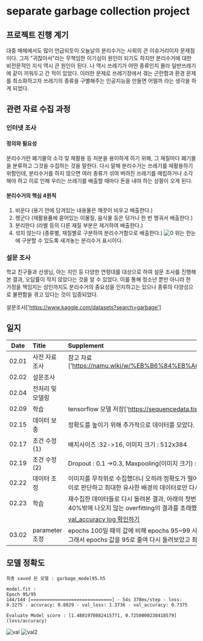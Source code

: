 # separate garbage collection project

## 프로젝트 진행 계기
대중 매체에서도 많이 언급되듯이 오늘날의 분리수거는 사회의 큰 이슈거리이자 문제점이다. 
그저 "귀찮아서"라는 무책임한 이기심이 원인이 되기도 하지만 분리수거에 대한 비전문적인 지식 역시 큰 원인이 된다. 나 역시 쓰레기가 어떤 종류인지 몰라 일반쓰레기에 같이 끼워두고 간 적이 있었다. 
이러한 문제로 쓰레기장에서 겪는 곤란함과 환경 문제를 최소화하고자 쓰레기의 종류을 구별해주는 인공지능을 만들면 어떨까 라는 생각을 하게 되었다.

## 관련 자료 수집 과정
### 인터넷 조사
#### 정의와 필요성
분리수거란 폐기물의 소각 및 재활용 등 처분을 용이하게 하기 위해, 그 재질마다 폐기물을 분류하고 그것을 수집하는 것을 말한다.
다시 말해 분리수거는 쓰레기를 재활용하기 위함인데, 분리수거를 하지 않으면 여러 종류가 섞여 버려진 쓰레기를 매립하거나 소각해야 하고 이로 인해 우리는 쓰레기를 배출할 때마다 돈을 내야 하는 상황이 오게 된다.
#### 분리수거의 핵심 4원칙
 1. 비운다
 (용기 안에 담겨있는 내용물은 깨끗이 비우고 배출한다.)
 2. 헹군다
 (재활용품에 묻어있는 이물질, 음식물 등은 닦거나 한 번 헹궈서 배출한다.)
 3. 분리한다
 (라벨 등의 다른 재질 부분은 제거하여 배출한다.)
 4. 섞지 않는다
 (종류별, 재질별로 구분하여 분리수거함으로 배출한다.)
![0](https://user-images.githubusercontent.com/76692294/108505492-d5d79d00-72fa-11eb-858f-ded74eef611b.jpg)
위는 한눈에 구분할 수 있도록 새겨놓는 분리수거 표시이다.
### 설문 조사
학교 친구들과 선생님, 아는 지인 등 다양한 연령대를 대상으로 하여 설문 조사를 진행해본 결과, 오답률이 작지 않았다는 것을 알 수 있었다.
이를 통해 청소년 뿐만 아니라 한 가정을 책임지는 성인까지도 분리수거의 중요성을 인지하고는 있으나 종류의 다양성으로 불편함을 겪고 있다는 것이 입증되었다.

설문조사['https://www.kaggle.com/datasets?search=garbage']

## 일지

|Date|Title|Supplement|
|:---:|:---|:---|
|02.01|사전 자료 조사|참고 자료['https://namu.wiki/w/%EB%B6%84%EB%A6%AC%EC%88%98%EA%B1%B0']|
|02.02|설문조사||
|02.04|전처리 및 모델링||
|02.09|학습|tensorflow 모델 저장['https://sequencedata.tistory.com/14']|
|02.15|데이터 보충|정확도를 높이기 위해 추가적으로 데이터를 모았다.|
|02.17|조건 수정(1)|배치사이즈 :32->16, 이미지 크기 : 512x384|
|02.19|조건 수정(2)|Dropout : 0.1 ->0.3, Maxpooling(이미지 크기) : 32 -> 64 (overfitting 방지)|
|02.22|데이터 조정|이미지를 무작위로 수집했더니 오히려 정확도가 떨어졌다. 이의 원인을 이미지의 배경 색깔 차이로 판단하고 최대한 유사한 배경의 데이터로만 다시 모아보았다.|
|02.23|학습|재수집한 데이터들로 다시 돌려본 결과, 아래의 첫번째 자료와 같이 test 데이터의 결과가 약 40%밖에 나오지 않는 overfitting의 결과를 초래했다.|
|||[val_accuracy log 확인하기](./log.md)|
|03.02|parameter 조정|epochs 100일 때의 값에 비해 epochs 95~99 사이의 val 정확도가 평균 3% 정도 높았다. 그래서 epochs 값을 95로 줄여 다시 돌려보았고 최종적으로 73.75%의 정확도를 나타냈다.|
## 모델 정확도
```
최종 saved 된 모델 : garbage_model95.h5

model.fit :
Epoch 95/95
144/144 [==============================] - 54s 378ms/step - loss: 0.3275 - accuracy: 0.8829 - val_loss: 1.3736 - val_accuracy: 0.7375

Evaluate Model score : [1.4881970882415771, 0.7250000238418579] (loss/accuracy)
```
![val](https://user-images.githubusercontent.com/76692294/109809452-a6fee680-7c6b-11eb-9bf4-44cfa92af936.png)
![val2](https://user-images.githubusercontent.com/76692294/109809457-a8301380-7c6b-11eb-98db-099b851f15c7.png)